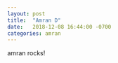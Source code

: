 ```yaml
---
layout: post
title:  "Amran D"
date:   2018-12-08 16:44:00 -0700
categories: amran
---
```

amran rocks!

[jekyll-docs]: https://jekyllrb.com/docs/home
[jekyll-gh]:   https://github.com/jekyll/jekyll
[jekyll-talk]: https://talk.jekyllrb.com/
